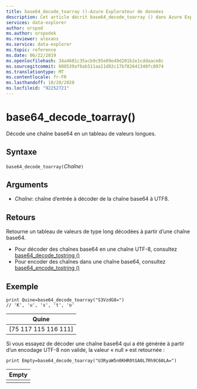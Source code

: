 ```yaml
---
title: base64_decode_toarray ()-Azure Explorateur de données
description: Cet article décrit base64_decode_toarray () dans Azure Explorateur de données.
services: data-explorer
author: orspod
ms.author: orspodek
ms.reviewer: alexans
ms.service: data-explorer
ms.topic: reference
ms.date: 06/22/2019
ms.openlocfilehash: 34a4601c35acb9c95e09e49d201b2e1cddaace8c
ms.sourcegitcommit: 608539af6ab511aa11d82c17b782641340fc8974
ms.translationtype: MT
ms.contentlocale: fr-FR
ms.lasthandoff: 10/20/2020
ms.locfileid: "92252721"
---
```

# <a name="base64_decode_toarray"></a>base64_decode_toarray()

Décode une chaîne base64 en un tableau de valeurs longues.

## <a name="syntax"></a>Syntaxe

`base64_decode_toarray(`*Chaîne*`)`

## <a name="arguments"></a>Arguments

* *Chaîne*: chaîne d’entrée à décoder de la chaîne base64 à UTF8.

## <a name="returns"></a>Retours

Retourne un tableau de valeurs de type long décodées à partir d’une chaîne base64.

* Pour décoder des chaînes base64 en une chaîne UTF-8, consultez [base64_decode_tostring ()](base64_decode_tostringfunction.md)
* Pour encoder des chaînes dans une chaîne base64, consultez [base64_encode_tostring ()](base64_encode_tostringfunction.md)

## <a name="example"></a>Exemple

<!-- csl: https://help.kusto.windows.net:443/Samples -->
```kusto
print Quine=base64_decode_toarray("S3VzdG8=")  
// 'K', 'u', 's', 't', 'o'
```

|Quine|
|-----|
|[75 117 115 116 111]|

Si vous essayez de décoder une chaîne base64 qui a été générée à partir d’un encodage UTF-8 non valide, la valeur « null » est retournée :

<!-- csl: https://help.kusto.windows.net:443/Samples -->
```kusto
print Empty=base64_decode_toarray("U3RyaW5n0KHR0tGA0L7Rh9C60LA=")
```

|Empty|
|-----|
||
